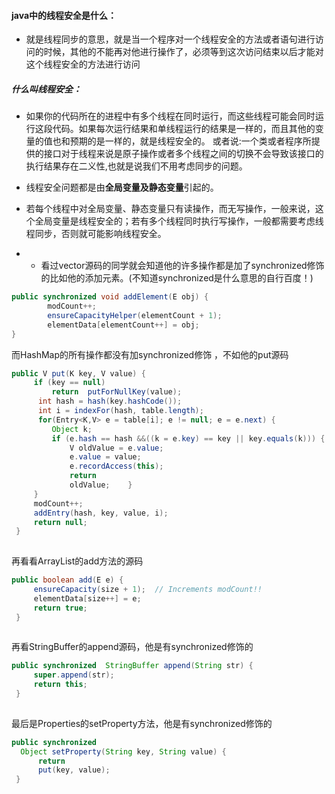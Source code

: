 #### java中的线程安全是什么：

-  就是线程同步的意思，就是当一个程序对一个线程安全的方法或者语句进行访问的时候，其他的不能再对他进行操作了，必须等到这次访问结束以后才能对这个线程安全的方法进行访问
##### 什么叫线程安全：

- 如果你的代码所在的进程中有多个线程在同时运行，而这些线程可能会同时运行这段代码。如果每次运行结果和单线程运行的结果是一样的，而且其他的变量的值也和预期的是一样的，就是线程安全的。 
或者说:一个类或者程序所提供的接口对于线程来说是原子操作或者多个线程之间的切换不会导致该接口的执行结果存在二义性,也就是说我们不用考虑同步的问题。

- 线程安全问题都是由**全局变量及静态变量**引起的。

- 若每个线程中对全局变量、静态变量只有读操作，而无写操作，一般来说，这个全局变量是线程安全的；若有多个线程同时执行写操作，一般都需要考虑线程同步，否则就可能影响线程安全。

- - 看过vector源码的同学就会知道他的许多操作都是加了synchronized修饰的比如他的添加元素。(不知道synchronized是什么意思的自行百度！)

```java
public synchronized void addElement(E obj) {  
        modCount++;
        ensureCapacityHelper(elementCount + 1);  
        elementData[elementCount++] = obj;
}

```

而HashMap的所有操作都没有加synchronized修饰 ，不如他的put源码


```java
public V put(K key, V value) {
     if (key == null)
         return  putForNullKey(value);
      int hash = hash(key.hashCode());
      int i = indexFor(hash, table.length);
      for(Entry<K,V> e = table[i]; e != null; e = e.next) {
         Object k;
         if (e.hash == hash &&((k = e.key) == key || key.equals(k))) {
             V oldValue = e.value;
             e.value = value;
             e.recordAccess(this);
             return
             oldValue;    }
     }
     modCount++;
     addEntry(hash, key, value, i);
     return null;
 }
 
```

再看看ArrayList的add方法的源码

```java
public boolean add(E e) {
     ensureCapacity(size + 1);  // Increments modCount!!
     elementData[size++] = e;
     return true;
 }
 
```

再看StringBuffer的append源码，他是有synchronized修饰的

```java
public synchronized  StringBuffer append(String str) {
     super.append(str);
     return this;
 }
 
```

最后是Properties的setProperty方法，他是有synchronized修饰的

```java
public synchronized
  Object setProperty(String key, String value) {
      return
      put(key, value);
 }
```